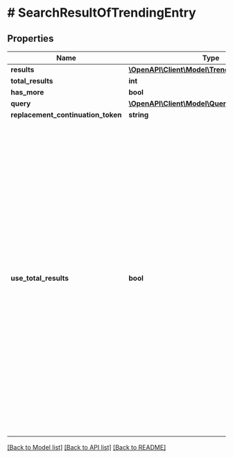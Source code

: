 # # SearchResultOfTrendingEntry

## Properties

Name | Type | Description | Notes
------------ | ------------- | ------------- | -------------
**results** | [**\OpenAPI\Client\Model\TrendingTrendingEntry[]**](TrendingTrendingEntry.md) |  | [optional]
**total_results** | **int** |  | [optional]
**has_more** | **bool** |  | [optional]
**query** | [**\OpenAPI\Client\Model\QueriesPagedQuery**](QueriesPagedQuery.md) |  | [optional]
**replacement_continuation_token** | **string** |  | [optional]
**use_total_results** | **bool** | If useTotalResults is true, then totalResults represents an accurate count.  If False, it does not, and may be estimated/only the size of the current page.  Either way, you should probably always only trust hasMore.  This is a long-held historical throwback to when we used to do paging with known total results. Those queries toasted our database, and we were left to hastily alter our endpoints and create backward- compatible shims, of which useTotalResults is one. | [optional]

[[Back to Model list]](../../README.md#models) [[Back to API list]](../../README.md#endpoints) [[Back to README]](../../README.md)

